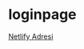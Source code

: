 # loginpage
[Netlify Adresi](https://657620b23fed5a6021de79df--extraordinary-unicorn-67ad81.netlify.app/)